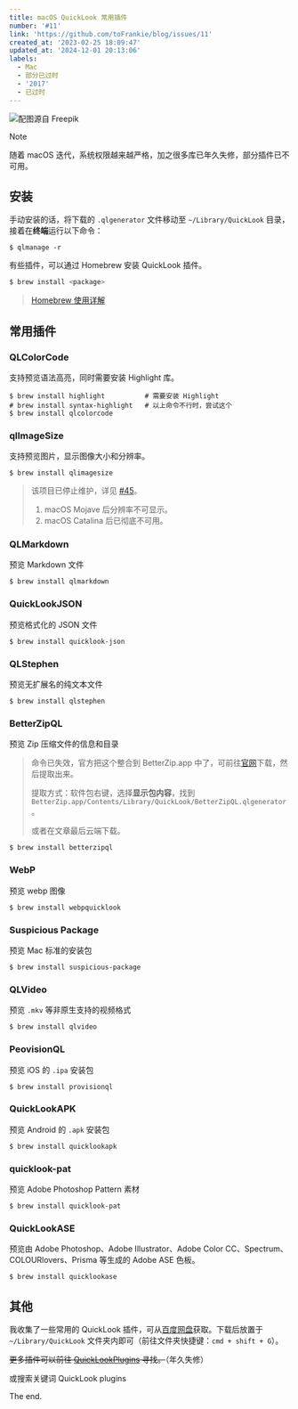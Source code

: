 ```yaml
---
title: macOS QuickLook 常用插件
number: '#11'
link: 'https://github.com/toFrankie/blog/issues/11'
created_at: '2023-02-25 18:09:47'
updated_at: '2024-12-01 20:13:06'
labels:
  - Mac
  - 部分已过时
  - '2017'
  - 已过时
---
```


![配图源自 Freepik](https://cdn.jsdelivr.net/gh/toFrankie/blog@main/images/2024/12/1733054107458.jpg)

> [!NOTE]
> 随着 macOS 迭代，系统权限越来越严格，加之很多库已年久失修，部分插件已不可用。

## 安装

手动安装的话，将下载的 `.qlgenerator` 文件移动至 `~/Library/QuickLook` 目录，接着在**终端**运行以下命令：

```shell
$ qlmanage -r
```

有些插件，可以通过 Homebrew 安装 QuickLook 插件。

```bash
$ brew install <package>
```

> [Homebrew 使用详解](https://github.com/toFrankie/blog/issues/9)

## 常用插件	

### QLColorCode

支持预览语法高亮，同时需要安装 Highlight 库。

```shell
$ brew install highlight          # 需要安装 Highlight
# brew install syntax-highlight   # 以上命令不行时，尝试这个
$ brew install qlcolorcode
```

### qlImageSize

支持预览图片，显示图像大小和分辨率。

```shell
$ brew install qlimagesize
```

> 该项目已停止维护，详见 [#45](https://github.com/Nyx0uf/qlImageSize/issues/45#issuecomment-540063003)。
> 
> 1. macOS Mojave 后分辨率不可显示。
> 2. macOS Catalina 后已彻底不可用。

### QLMarkdown

预览 Markdown 文件

```shell
$ brew install qlmarkdown
```

### QuickLookJSON

预览格式化的 JSON 文件

```shell
$ brew install quicklook-json
```

### QLStephen

预览无扩展名的纯文本文件

```shell
$ brew install qlstephen
```

### BetterZipQL

预览 Zip 压缩文件的信息和目录

> 命令已失效，官方把这个整合到 BetterZip.app 中了，可前往[官网](https://www.betterzip.net/feature.html)下载，然后提取出来。
>
> 提取方式：软件包右键，选择**显示包内容**，找到 `BetterZip.app/Contents/Library/QuickLook/BetterZipQL.qlgenerator`。
>
> 或者在文章最后云端下载。
```shell
$ brew install betterzipql
```

### WebP

预览 webp 图像
```
$ brew install webpquicklook
```

### Suspicious Package

预览 Mac 标准的安装包

```shell
$ brew install suspicious-package
```

### QLVideo

预览 `.mkv` 等非原生支持的视频格式

```shell
$ brew install qlvideo
```


### PeovisionQL

预览 iOS 的 `.ipa` 安装包

```shell
$ brew install provisionql
```
	
### QuickLookAPK

预览 Android 的 `.apk` 安装包

```shell
$ brew install quicklookapk
```

### quicklook-pat

预览 Adobe Photoshop Pattern 素材
```shell
$ brew install quicklook-pat
```

### QuickLookASE

预览由 Adobe Photoshop、Adobe Illustrator、Adobe Color CC、Spectrum、COLOURlovers、Prisma 等生成的 Adobe ASE 色板。

```shell
$ brew install quicklookase
```

## 其他

我收集了一些常用的 QuickLook 插件，可从[百度网盘](https://pan.baidu.com/s/1Wyl_OYLCjRvE459d5cqznw)获取。下载后放置于 `~/Library/QuickLook` 文件夹内即可（前往文件夹快捷键：`cmd + shift + G`）。

~~更多插件可以前往 [QuickLookPlugins](http://www.quicklookplugins.com/) 寻找。~~（年久失修）

或搜索关键词 QuickLook plugins

The end.
